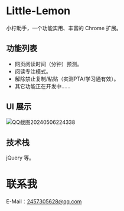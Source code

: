 # Little-Lemon

小柠助手，一个功能实用、丰富的 Chrome 扩展。

## 功能列表

- 网页阅读时间（分钟）预测。
- 阅读专注模式。
- 解除禁止复制/粘贴（实测PTA/学习通有效）。
- 其它功能正在开发中……

## UI 展示

![QQ截图20240506224338](https://github.com/ZY16263646566679/Little-Lemon/assets/118327380/0dbfdff3-bf47-490d-af49-83de64763660)

## 技术栈

jQuery 等。

# 联系我

E-Mail：2457305628@qq.com
